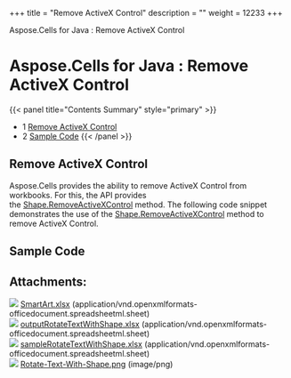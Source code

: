 +++
title = "Remove ActiveX Control" 
description = "" 
weight = 12233 
+++

Aspose.Cells for Java : Remove ActiveX Control  

# Aspose.Cells for Java : Remove ActiveX Control


{{< panel title="Contents Summary" style="primary" >}}
*   1 [Remove ActiveX Control](#RemoveActiveXControl-RemoveActiveXControl)
*   2 [Sample Code](#RemoveActiveXControl-SampleCode)
{{< /panel >}}
 

## Remove ActiveX Control

Aspose.Cells provides the ability to remove ActiveX Control from workbooks. For this, the API provides the [Shape.RemoveActiveXControl](https://apireference.aspose.com/java/cells/com.aspose.cells/shape#removeActiveXControl()) method. The following code snippet demonstrates the use of the [Shape.RemoveActiveXControl](https://apireference.aspose.com/java/cells/com.aspose.cells/shape#removeActiveXControl()) method to remove ActiveX Control.

## Sample Code

## Attachments:

![](https://docs2.aspose.com/cells/java/images/icons/bullet_blue.gif) [SmartArt.xlsx](https://docs2.aspose.com/cells/java/attachments/105284033/105480216.xlsx) (application/vnd.openxmlformats-officedocument.spreadsheetml.sheet)  
![](https://docs2.aspose.com/cells/java/images/icons/bullet_blue.gif) [outputRotateTextWithShape.xlsx](https://docs2.aspose.com/cells/java/attachments/105284033/105480217.xlsx) (application/vnd.openxmlformats-officedocument.spreadsheetml.sheet)  
![](https://docs2.aspose.com/cells/java/images/icons/bullet_blue.gif) [sampleRotateTextWithShape.xlsx](https://docs2.aspose.com/cells/java/attachments/105284033/105480218.xlsx) (application/vnd.openxmlformats-officedocument.spreadsheetml.sheet)  
![](https://docs2.aspose.com/cells/java/images/icons/bullet_blue.gif) [Rotate-Text-With-Shape.png](https://docs2.aspose.com/cells/java/attachments/105284033/105480219.png) (image/png)  

